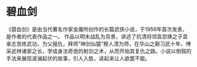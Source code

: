 # 碧血剑

   《碧血剑》是由当代著名作家金庸所创作的长篇武侠小说，于1956年首次发表，是作者的代表作品之一。
作品以明末战乱为背景，讲述了抗清将领袁崇焕之子袁承志苦练武功，为父报仇，拜师“神剑仙猿”穆人清为师，在华山之巅习武十年，博采武林诸家之长，学成身法奇诡的射剑之术，从而开始其复仇之路。小说以倒叙的手法来展现波澜起伏的故事，引人入胜，读起来让人欲罢不能。